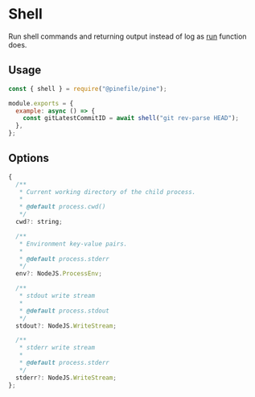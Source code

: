 # Shell

Run shell commands and returning output instead of log as [run](./run.md) function does.

## Usage

```js
const { shell } = require("@pinefile/pine");

module.exports = {
  example: async () => {
    const gitLatestCommitID = await shell("git rev-parse HEAD");
  },
};
```

## Options

```js
{
  /**
   * Current working directory of the child process.
   *
   * @default process.cwd()
   */
  cwd?: string;

  /**
   * Environment key-value pairs.
   *
   * @default process.stderr
   */
  env?: NodeJS.ProcessEnv;

  /**
   * stdout write stream
   *
   * @default process.stdout
   */
  stdout?: NodeJS.WriteStream;

  /**
   * stderr write stream
   *
   * @default process.stderr
   */
  stderr?: NodeJS.WriteStream;
};
```
